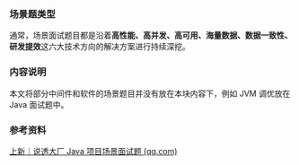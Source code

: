 ### 场景题类型

通常，场景面试题目都是沿着**高性能、高并发、高可用、海量数据、数据一致性、研发提效**这六大技术方向的解决方案进行持续深挖。





### 内容说明

本文将部分中间件和软件的场景题目并没有放在本块内容下，例如 JVM 调优放在 Java 面试题中。





### 参考资料

[上新｜说透大厂 Java 项目场景面试题 (qq.com)](https://mp.weixin.qq.com/s/iVe7CfsAUAx4vA75hIPFaQ)

